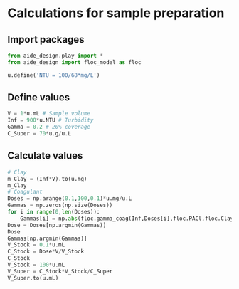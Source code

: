 # Calculations for sample preparation
## Import packages
```python
from aide_design.play import *
from aide_design import floc_model as floc

u.define('NTU = 100/68*mg/L')
```
## Define values
```python
V = 1*u.mL # Sample volume
Inf = 900*u.NTU # Turbidity
Gamma = 0.2 # 20% coverage
C_Super = 70*u.g/u.L
```
## Calculate values
```python
# Clay
m_Clay = (Inf*V).to(u.mg)
m_Clay
# Coagulant
Doses = np.arange(0.1,100,0.1)*u.mg/u.L
Gammas = np.zeros(np.size(Doses))
for i in range(0,len(Doses)):
    Gammas[i] = np.abs(floc.gamma_coag(Inf,Doses[i],floc.PACl,floc.Clay,0.5*u.cm,0.1) - Gamma)
Dose = Doses[np.argmin(Gammas)]
Dose
Gammas[np.argmin(Gammas)]
V_Stock = 0.1*u.mL
C_Stock = Dose*V/V_Stock
C_Stock
V_Stock = 100*u.mL
V_Super = C_Stock*V_Stock/C_Super
V_Super.to(u.mL)
```
